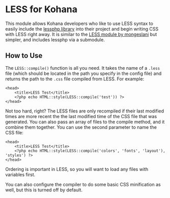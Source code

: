 LESS for Kohana
===============

This module allows Kohana developers who like to use LESS syntax to easily
include the [lessphp library](http://github.com/leafo/lessphp) into their 
project and begin writing CSS with LESS right away. It is similar to the
[LESS module by mongeslani](http://github.com/mongeslani/kohana-less) but
simpler, and includes lessphp via a submodule.

## How to Use

The `LESS::compile()` function is all you need. It takes the name of a `.less`
file (which should be located in the path you specify in the config file) and
returns the path to the `.css` file compiled from LESS. For example:

	<head>
		<title>LESS Test</title>
		<?php echo HTML::style(LESS::compile('test')) ?>
	</head>

Not too hard, right? The LESS files are only recompiled if their last modified
times are more recent the the last modified time of the CSS file that was 
generated. You can also pass an array of files to the compile method, and it 
combine them together. You can use the second parameter to name the CSS file:

	<head>
		<title>LESS Test</title>
		<?php echo HTML::style(LESS::compile('colors', 'fonts', 'layout'), 'styles') ?>
	</head>

Ordering is important in LESS, so you will want to load any files with 
variables first.

You can also configure the compiler to do some basic CSS minification as well,
but this is turned off by default.